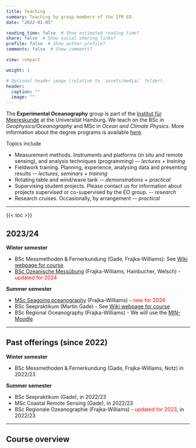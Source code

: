 ```yaml
---
title: Teaching
summary: Teaching by group members of the IfM EO.
date: "2022-01-05"

reading_time: false  # Show estimated reading time?
share: false  # Show social sharing links?
profile: false  # Show author profile?
comments: false  # Show comments?

view: compact

weight: 1

# Optional header image (relative to `assets/media/` folder).
header:
  caption: ""
  image: ""
---
```


The **Experimental Oceanography** group is part of the [Institut für Meereskunde](https://www.ifm.uni-hamburg.de/en.html) at the Universität Hamburg.  We teach on the BSc in *Geophysics/Oceanography* and MSc in *Ocean and Climate Physics*. More information about the degree programs is available [here](https://www.ifm.uni-hamburg.de/en/education.html).  


Topics include
- Measurement methods. Instruments and platforms (*in situ* and remote sensing), and analysis techniques (programming) -- *lectures + training*
- Fieldwork training. Planning, experience, analysing data and presenting results -- *lectures, seminars + training*
- Rotating table and wind/wave tank -- *demonstrations + practical*
- Supervising student projects.  Please contact us for information about projects supervised or co-supervised by the EO group.  -- *research*
- Research cruises. Occasionally, by arrangement -- *practical*

<hr>
{{< toc >}}

## 2023/24

**Winter semester**


- BSc Messmethoden & Fernerkundung (Gade, Frajka-Williams): See <a href="https://wiki.cen.uni-hamburg.de/ifm/MessFern_V">Wiki webpage for course</a>
- <a href="ozmess/">BSc Ozeanische Messübung</a> (Frajka-Williams, Hainbucher, Welsch) - <span style="color:red">updated for 2024</span>

**Summer semester**

- <a href="seaocean/">MSc Seagoing oceanography</a> (Frajka-Williams) - <span style="color:red">new for 2024</span>
- BSc Seepraktikum (Martin Gade) - See <a href="https://wiki.cen.uni-hamburg.de/ifm/SeePrakt">Wiki webpage for course</a>
- BSc Regional Oceanography (Frajka-Williams) - We will use the <a href="https://lernen.min.uni-hamburg.de/login/index.php">MIN-Moodle</a>

<hr>

## Past offerings (since 2022)

**Winter semester**

- BSc Messmethoden & Fernerkundung (Gade, Frajka-Williams, Notz) in 2022/23

**Summer semester**

- BSc Seepraktikum (Gade), in 2022/23
- MSc Coastal Remote Sensing (Gade), in 2022/23
- BSc Regionale Ozeanographie (Frajka-Williams) - <span style="color:red">updated for 2023</span>, in 2022/23

<hr>

## Course overview


